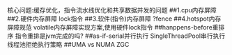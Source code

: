 核心问题:缓存优化，指令流水线优化和共享数据并发的问题
##1.cpu内存屏障
##2.硬件内存屏障
lock指令
##3.软件(指令)内存屏障
?fence
##4.hotspot内存屏障规范
volatile内存屏障实现方案,使用硬件lock指令
##hanppens-before重排序
指令重排是jvm完成的吗?
##as-if-serial并行执行
SingleThreadPool串行执行
线程池拒绝执行策略
##UMA vs NUMA
ZGC
